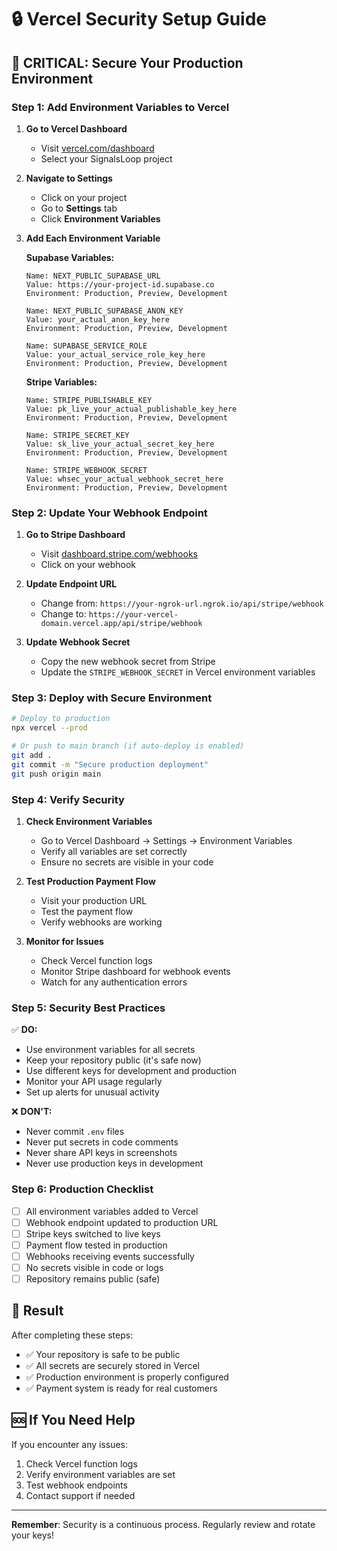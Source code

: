 # 🔒 Vercel Security Setup Guide

## 🚨 CRITICAL: Secure Your Production Environment

### Step 1: Add Environment Variables to Vercel

1. **Go to Vercel Dashboard**
   - Visit [vercel.com/dashboard](https://vercel.com/dashboard)
   - Select your SignalsLoop project

2. **Navigate to Settings**
   - Click on your project
   - Go to **Settings** tab
   - Click **Environment Variables**

3. **Add Each Environment Variable**

   **Supabase Variables:**
   ```
   Name: NEXT_PUBLIC_SUPABASE_URL
   Value: https://your-project-id.supabase.co
   Environment: Production, Preview, Development

   Name: NEXT_PUBLIC_SUPABASE_ANON_KEY
   Value: your_actual_anon_key_here
   Environment: Production, Preview, Development

   Name: SUPABASE_SERVICE_ROLE
   Value: your_actual_service_role_key_here
   Environment: Production, Preview, Development
   ```

   **Stripe Variables:**
   ```
   Name: STRIPE_PUBLISHABLE_KEY
   Value: pk_live_your_actual_publishable_key_here
   Environment: Production, Preview, Development

   Name: STRIPE_SECRET_KEY
   Value: sk_live_your_actual_secret_key_here
   Environment: Production, Preview, Development

   Name: STRIPE_WEBHOOK_SECRET
   Value: whsec_your_actual_webhook_secret_here
   Environment: Production, Preview, Development
   ```

### Step 2: Update Your Webhook Endpoint

1. **Go to Stripe Dashboard**
   - Visit [dashboard.stripe.com/webhooks](https://dashboard.stripe.com/webhooks)
   - Click on your webhook

2. **Update Endpoint URL**
   - Change from: `https://your-ngrok-url.ngrok.io/api/stripe/webhook`
   - Change to: `https://your-vercel-domain.vercel.app/api/stripe/webhook`

3. **Update Webhook Secret**
   - Copy the new webhook secret from Stripe
   - Update the `STRIPE_WEBHOOK_SECRET` in Vercel environment variables

### Step 3: Deploy with Secure Environment

```bash
# Deploy to production
npx vercel --prod

# Or push to main branch (if auto-deploy is enabled)
git add .
git commit -m "Secure production deployment"
git push origin main
```

### Step 4: Verify Security

1. **Check Environment Variables**
   - Go to Vercel Dashboard → Settings → Environment Variables
   - Verify all variables are set correctly
   - Ensure no secrets are visible in your code

2. **Test Production Payment Flow**
   - Visit your production URL
   - Test the payment flow
   - Verify webhooks are working

3. **Monitor for Issues**
   - Check Vercel function logs
   - Monitor Stripe dashboard for webhook events
   - Watch for any authentication errors

### Step 5: Security Best Practices

✅ **DO:**
- Use environment variables for all secrets
- Keep your repository public (it's safe now)
- Use different keys for development and production
- Monitor your API usage regularly
- Set up alerts for unusual activity

❌ **DON'T:**
- Never commit `.env` files
- Never put secrets in code comments
- Never share API keys in screenshots
- Never use production keys in development

### Step 6: Production Checklist

- [ ] All environment variables added to Vercel
- [ ] Webhook endpoint updated to production URL
- [ ] Stripe keys switched to live keys
- [ ] Payment flow tested in production
- [ ] Webhooks receiving events successfully
- [ ] No secrets visible in code or logs
- [ ] Repository remains public (safe)

## 🎯 Result

After completing these steps:
- ✅ Your repository is safe to be public
- ✅ All secrets are securely stored in Vercel
- ✅ Production environment is properly configured
- ✅ Payment system is ready for real customers

## 🆘 If You Need Help

If you encounter any issues:
1. Check Vercel function logs
2. Verify environment variables are set
3. Test webhook endpoints
4. Contact support if needed

---

**Remember**: Security is a continuous process. Regularly review and rotate your keys!
